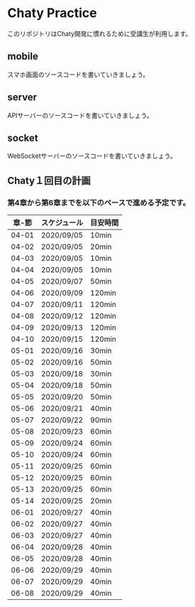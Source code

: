 # Chaty Practice
このリポジトリはChaty開発に慣れるために受講生が利用します。

## mobile
スマホ画面のソースコードを書いていきましょう。

## server
APIサーバーのソースコードを書いていきましょう。

## socket
WebSocketサーバーのソースコードを書いていきましょう。

## Chaty１回目の計画
### 第4章から第6章までを以下のペースで進める予定です。

|章-節|スケジュール|目安時間|
|---|---|---|
|04-01|2020/09/05|10min|
|04-02|2020/09/05|20min|
|04-03|2020/09/05|10min|
|04-04|2020/09/05|10min|
|04-05|2020/09/07|50min|
|04-06|2020/09/09|120min|
|04-07|2020/09/11|120min|
|04-08|2020/09/12|120min|
|04-09|2020/09/13|120min|
|04-10|2020/09/15|120min|
|05-01|2020/09/16|30min|
|05-02|2020/09/16|50min|
|05-03|2020/09/18|30min|
|05-04|2020/09/18|50min|
|05-05|2020/09/20|50min|
|05-06|2020/09/21|40min|
|05-07|2020/09/22|90min|
|05-08|2020/09/23|60min|
|05-09|2020/09/24|60min|
|05-10|2020/09/24|60min|
|05-11|2020/09/25|60min|
|05-12|2020/09/25|60min|
|05-13|2020/09/25|60min|
|05-14|2020/09/25|20min|
|06-01|2020/09/27|40min|
|06-02|2020/09/27|40min|
|06-03|2020/09/27|40min|
|06-04|2020/09/28|40min|
|06-05|2020/09/28|40min|
|06-06|2020/09/29|40min|
|06-07|2020/09/29|40min|
|06-08|2020/09/29|40min|